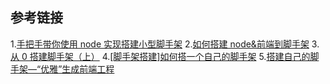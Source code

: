 ## 参考链接

1.[手把手带你使用 node 实现搭建小型脚手架](https://my.oschina.net/u/3758485/blog/4773794)
2.[如何搭建 node&前端到脚手架](https://juejin.cn/post/6844904017449975821)
3.[从 0 搭建脚手架（上）](https://juejin.cn/post/6844903953985961998#heading-0)
4.[[脚手架搭建]如何搭一个自己的脚手架](https://juejin.cn/post/6844903823455027207#heading-4)
5.[搭建自己的脚手架—“优雅”生成前端工程](https://juejin.cn/post/6844903607855235079)
